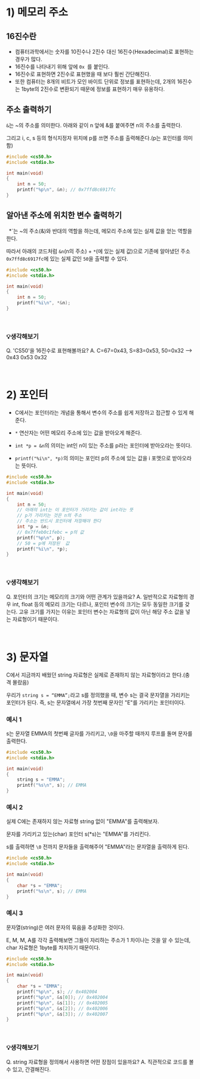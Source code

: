 # 1) 메모리 주소
## 16진수란
- 컴퓨터과학에서는 숫자를 10진수나 2진수 대신 16진수(Hexadecimal)로 표현하는 경우가 많다. 
- 16진수를 나타내기 위해 앞에 `0x `를 붙인다.
- 16진수로 표현하면 2진수로 표현했을 때 보다 훨씬 간단해진다. 
- 또한 컴퓨터는 8개의 비트가 모인 바이트 단위로 정보를 표현하는데, 2개의 16진수는 1byte의 2진수로 변환되기 때문에 정보를 표현하기 매우 유용하다.

## 주소 출력하기
`&`는 ~의 주소를 의미한다. 아래와 같이 n 앞에 &를 붙여주면 n의 주소를 출력한다.

그리고 i, c, s 등의 형식지정자 위치에 p를 쓰면 주소를 출력해준다.(p는 포인터를 의미함)

```c
#include <cs50.h>
#include <stdio.h>

int main(void)
{
    int n = 50;
    printf("%p\n", &n); // 0x7ffd8c6917fc
}
```

## 알아낸 주소에 위치한 변수 출력하기
`
`*`는 ~의 주소(&)와 반대의 역할을 하는데, 메모리 주소에 있는 실제 값을 얻는 역할을 한다. 

따라서 아래의 코드처럼 `&n`(n의 주소) + `*`(에 있는 실제 값)으로 기존에 알아냈던 주소 `0x7ffd8c6917fc`에 있는 실제 값인 `50`을 출력할 수 있다. 

```c
#include <cs50.h>
#include <stdio.h>

int main(void)
{
    int n = 50;
    printf("%i\n", *&n);
}
```

<br>

### 💡생각해보기
Q. 'CS50'을 16진수로 표현해볼까요?
A. C=67=0x43, S=83=0x53, 50=0x32 --> 0x43 0x53 0x32

<br>

# 2) 포인터

- C에서는 포인터라는 개념을 통해서 변수의 주소를 쉽게 저장하고 접근할 수 있게 해준다.

- `*` 연산자는 어떤 메모리 주소에 있는 값을 받아오게 해준다.

- `int *p = &n`의 의미는 int인 n이 있는 주소를 p라는 포인터에 받아오라는 뜻이다.

- `printf("%i\n", *p)`의 의미는 포인터 p의 주소에 있는 값을 i 포맷으로 받아오라는 뜻이다.

```c
#include <cs50.h>
#include <stdio.h>

int main(void)
{
    int n = 50;
    // 아래의 int는 이 포인터가 가리키는 값이 int라는 뜻 
    // p가 가리키는 것은 n의 주소
    // 주소는 반드시 포인터에 저장해야 한다
    int *p = &n;
    // 0x7ffeb0c1febc = p의 값
    printf("%p\n", p);
    // 50 = p에 저장된  값
    printf("%i\n", *p);
}
```

<br>

### 💡생각해보기
Q. 포인터의 크기는 메모리의 크기와 어떤 관계가 있을까요?
A. 일반적으로 자료형의 경우 int, float 등의 메모리 크기는 다르나, 포인터 변수의 크기는 모두 동일한 크기를 갖는다. 고유 크기를 가지는 이유는 포인터 변수는 자료형의 값이 아닌 해당 주소 값을 넣는 자료형이기 때문이다. 

<br>

# 3) 문자열
C에서 지금까지 배웠던 string 자료형은 실제로 존재하지 않는 자료형이라고 한다.(충격 몰랐음) 

우리가 `string s = “EMMA”;`라고 s를 정의했을 때, 변수 s는 결국 문자열을 가리키는 포인터가 된다. 즉, s는 문자열에서 가장 첫번째 문자인 "E"를 가리키는 포인터이다. 

### 예시 1
s는 문자열 EMMA의 첫번째 글자를 가리키고, `\0`을 마주할 때까지 루프를 돌며 문자를 출력한다.

```c
#include <cs50.h>
#include <stdio.h>

int main(void)
{
    string s = "EMMA";
    printf("%s\n", s); // EMMA
}
```

### 예시 2
실제 C에는 존재하지 않는 자료형 string 없이 "EMMA"를 출력해보자.

문자를 가리키고 있는(char) 포인터 s(*s)는 "EMMA"를 가리킨다. 

s를 출력하면 `\0` 전까지 문자들을 출력해주어 "EMMA"라는 문자열을 출력하게 된다. 

```c
#include <cs50.h>
#include <stdio.h>

int main(void)
{
    char *s = "EMMA";
    printf("%s\n", s); // EMMA
}
```
### 예시 3
문자열(string)은 여러 문자의 묶음을 추상화한 것이다.

E, M, M, A를 각각 출력해보면 그들이 자리하는 주소가 1 차이나는 것을 알 수 있는데, char 자료형은 1byte를 차지하기 때문이다.

```c
#include <cs50.h>
#include <stdio.h>

int main(void)
{
    char *s = "EMMA";
    printf("%p\n", s); // 0x402004
    printf("%p\n", &s[0]); // 0x402004
    printf("%p\n", &s[1]); // 0x402005
    printf("%p\n", &s[2]); // 0x402006
    printf("%p\n", &s[3]); // 0x402007
}
```

<br>

### 💡생각해보기
Q. string 자료형을 정의해서 사용하면 어떤 장점이 있을까요?
A. 직관적으로 코드를 볼 수 있고, 간결해진다. 